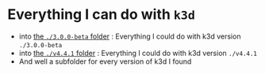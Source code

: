 # Everything I can do with `k3d`

* into [the `./3.0.0-beta` folder](./3.0.0-beta/) : Everything I could do with k3d version `./3.0.0-beta`
* into [the `./v4.4.1` folder](./v4.4.1/) : Everything I could do with k3d version `./v4.4.1`
* And well a subfolder for every version of k3d I found
